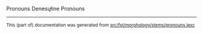 Pronouns
Denesųłine Pronouns 

* * *

<small>This (part of) documentation was generated from [src/fst/morphology/stems/pronouns.lexc](https://github.com/giellalt/lang-chp/blob/main/src/fst/morphology/stems/pronouns.lexc)</small>
